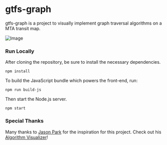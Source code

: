# gtfs-graph

gtfs-graph is a project to visually implement graph traversal algorithms on a MTA transit map.

![Image](http://www.tyleragreen.com/blog_files/2016-10-gtfs-graph/routing1.png)

### Run Locally

After cloning the repository, be sure to install the necessary dependencies.

`npm install`

To build the JavaScript bundle which powers the front-end, run:

`npm run build-js`

Then start the Node.js server.

`npm start`

### Special Thanks

Many thanks to [Jason Park](https://github.com/parkjs814) for the inspiration for this project. Check out his [Algorithm Visualizer](http://algo-visualizer.jasonpark.me/)!
